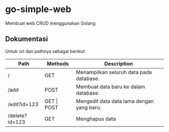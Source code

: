 # go-simple-web

Membuat web CRUD menggunakan Golang

## Dokumentasi

Untuk url dan pathnya sebagai berikut:

| **Path**       | **Methods** | **Description**                           |
|----------------|-------------|-------------------------------------------|
| /              | GET         | Menampilkan seluruh data pada database.   |
| /add           | POST        | Membuat data baru ke dalam database.      |
| /edit?id=123   | GET \| POST | Mengedit data data lama dengan yang baru. |
| /delete?id=123 | GET         | Menghapus data                            |